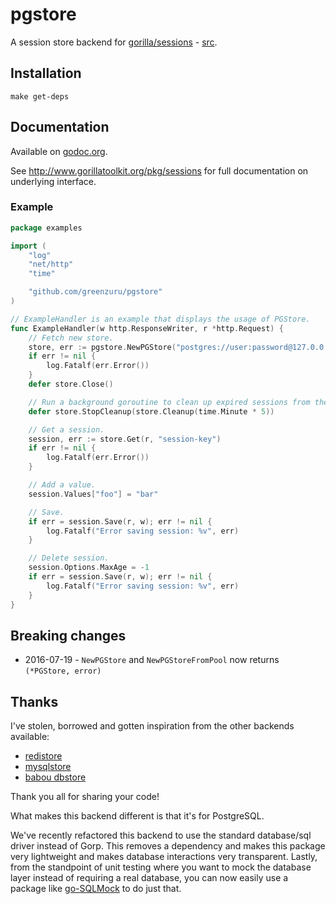 # pgstore

A session store backend for [gorilla/sessions](http://www.gorillatoolkit.org/pkg/sessions) - [src](https://github.com/gorilla/sessions).

## Installation

    make get-deps

## Documentation

Available on [godoc.org](http://www.godoc.org/github.com/antonlindstrom/pgstore).

See http://www.gorillatoolkit.org/pkg/sessions for full documentation on underlying interface.

### Example

[embedmd]:# (examples/sessions.go)
```go
package examples

import (
	"log"
	"net/http"
	"time"

	"github.com/greenzuru/pgstore"
)

// ExampleHandler is an example that displays the usage of PGStore.
func ExampleHandler(w http.ResponseWriter, r *http.Request) {
	// Fetch new store.
	store, err := pgstore.NewPGStore("postgres://user:password@127.0.0.1:5432/database?sslmode=verify-full", []byte("secret-key"))
	if err != nil {
		log.Fatalf(err.Error())
	}
	defer store.Close()

	// Run a background goroutine to clean up expired sessions from the database.
	defer store.StopCleanup(store.Cleanup(time.Minute * 5))

	// Get a session.
	session, err := store.Get(r, "session-key")
	if err != nil {
		log.Fatalf(err.Error())
	}

	// Add a value.
	session.Values["foo"] = "bar"

	// Save.
	if err = session.Save(r, w); err != nil {
		log.Fatalf("Error saving session: %v", err)
	}

	// Delete session.
	session.Options.MaxAge = -1
	if err = session.Save(r, w); err != nil {
		log.Fatalf("Error saving session: %v", err)
	}
}
```

## Breaking changes

* 2016-07-19 - `NewPGStore` and `NewPGStoreFromPool` now returns `(*PGStore, error)`

## Thanks

I've stolen, borrowed and gotten inspiration from the other backends available:

* [redistore](https://github.com/boj/redistore)
* [mysqlstore](https://github.com/srinathgs/mysqlstore)
* [babou dbstore](https://github.com/drbawb/babou/blob/master/lib/session/dbstore.go)

Thank you all for sharing your code!

What makes this backend different is that it's for PostgreSQL.

We've recently refactored this backend to use the standard database/sql driver instead of Gorp. This removes a dependency and makes this package very lightweight and makes database interactions very transparent. Lastly, from the standpoint of unit testing where you want to mock the database layer instead of requiring a real database, you can now easily use a package like [go-SQLMock](https://github.com/DATA-DOG/go-sqlmock) to do just that.
